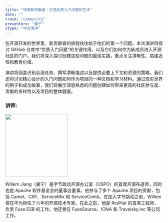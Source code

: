 ```yaml
---
title: "培育新贡献者：打造优质入门问题的艺术"
date: ""
track: "community"
presenters: "姜宁"
stype: "中文演讲"
--- 
```


在开源开发的世界里，新贡献者的旅程往往始于他们的第一个问题。本次演讲将探讨 GitHub 仓库中“优质入门问题”的关键作用，以及它们如何作为新成员进入开源社区的门户。我们将深入探讨创建这些问题的最佳实践，重点关注清晰性、易接近性和教育价值。

演讲将涵盖识别合适任务、撰写清晰描述以及提供必要上下文和资源的策略。我们还将讨论精心设计的入门问题如何作为项目的一种文档和学习材料。通过现实世界的例子和成功故事，我们将展示深思熟虑的问题创建如何带来更高的社区参与度、贡献的多样性以及项目的整体健康。

### 讲师:

<img src="https://sessionize.com/image/7248-400o400o1-BjZnK4uk17L2eC9ZJkMqHU.png" width="200" /><br/>

Willem Jiang（姜宁）是字节跳动开源办公室（OSPO）的首席开源布道师，同时也是 Apache 软件基金会的董事会董事。他参与了多个 Apache 项目的贡献，包括 Camel、CXF、ServiceMix 和 ServiceComb。在加入字节跳动之前，Willem 曾在华为担任了六年的开源技术专家。在此之前，他是 RedHat 的首席工程师，负责 Fuse ESB 的工作。他还曾在 FuseSource、IONA 和 Travelsky.inc 等公司工作。